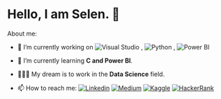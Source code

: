 # Hello, I am Selen. 👋

About me:

- 🔭 I’m currently working on ![Visual Studio](https://img.shields.io/badge/--6C33AF?logo=visual%20studio) , ![Python](https://cdn3.iconfinder.com/data/icons/logos-and-brands-adobe/512/267_Python-24.png) , ![Power BI](https://img.icons8.com/color/256/power-bi.png)
- 🌱 I’m currently learning **C and Power BI**.
- 👩🏽‍💻 My dream is to work in the **Data Science** field.



- 📫 How to reach me: [![Linkedin](https://img.icons8.com/fluency/48/000000/linkedin.png)](https://www.linkedin.com/in/z-selen-salman/) [![Medium](https://img.icons8.com/ios-filled/48/000000/medium-monogram--v1.png)](https://medium.com/@salmanselen) [![Kaggle](https://cdn4.iconfinder.com/data/icons/logos-and-brands/512/189_Kaggle_logo_logos-48.png)](https://www.kaggle.com/selensalman) [![HackerRank](https://cdn4.iconfinder.com/data/icons/logos-and-brands/512/160_Hackerrank_logo_logos-48.png)](https://www.hackerrank.com/salmanselen)

